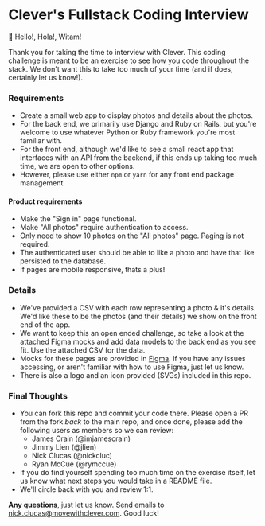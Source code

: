# Clever's Fullstack Coding Interview
👋 Hello!, Hola!, Witam!

Thank you for taking the time to interview with Clever. This coding challenge is meant to be an exercise to see how you code throughout the stack. We don't want this to take too much of your time (and if does, certainly let us know!).

### Requirements
- Create a small web app to display photos and details about the photos.
- For the back end, we primarily use Django and Ruby on Rails, but you're welcome to use whatever Python or Ruby framework you're most familiar with.
- For the front end, although we'd like to see a small react app that interfaces with an API from the backend, if this ends up taking too much time, we are open to other options.
- However, please use either `npm` or `yarn` for any front end package management.

#### Product requirements
- Make the "Sign in" page functional.
- Make "All photos" require authentication to access.
- Only need to show 10 photos on the "All photos" page. Paging is not required.
- The authenticated user should be able to like a photo and have that like persisted to the database.
- If pages are mobile responsive, thats a plus!

### Details
- We've provided a CSV with each row representing a photo & it's details. We'd like these to be the photos (and their details) we show on the front end of the app.
- We want to keep this an open ended challenge, so take a look at the attached Figma mocks and add data models to the back end as you see fit. Use the attached CSV for the data.
- Mocks for these pages are provided in [Figma](https://www.figma.com/file/wr1seCuhlRtoFGuz1iWgyF/Frontend-Coding-Mocks?type=design&node-id=0%3A1&mode=design&t=Uw1av3TypDUDcLAd-1). If you have any issues accessing, or aren't familiar with how to use Figma, just let us know.
- There is also a logo and an icon provided (SVGs) included in this repo.

### Final Thoughts
- You can fork this repo and commit your code there. Please open a PR from the fork _back_ to the main repo, and once done, please add the following users as members so we can review:
  - James Crain (@imjamescrain)
  - Jimmy Lien (@jlien)
  - Nick Clucas (@nickcluc)
  - Ryan McCue (@rymccue)
- If you do find yourself spending too much time on the exercise itself, let us know what next steps you would take in a README file.
- We'll circle back with you and review 1:1.

**Any questions**, just let us know. Send emails to <a href="mailto:nick.clucas@movewithclever.com">nick.clucas@movewithclever.com</a>. Good luck!
